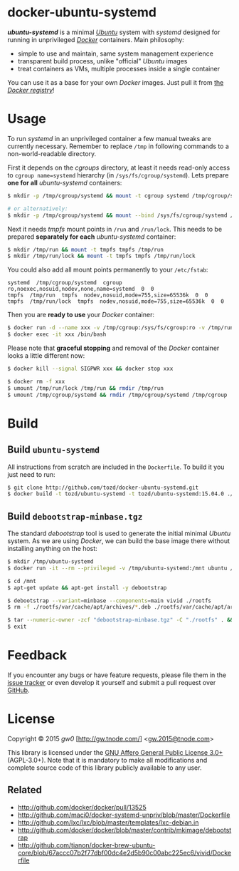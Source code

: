 docker-ubuntu-systemd
=====================

***ubuntu-systemd*** is a minimal [*Ubuntu*](http://www.ubuntu.com/) system with *systemd* designed for running in unprivileged [*Docker*](http://www.docker.com/) containers. Main philosophy:

- simple to use and maintain, same system management experience
- transparent build process, unlike "official" *Ubuntu* images
- treat containers as VMs, multiple processes inside a single container

You can use it as a base for your own *Docker* images. Just pull it from [the *Docker registry*](http://registry.hub.docker.com/u/tozd/ubuntu-systemd/)!


Usage
=====

To run *systemd* in an unprivileged container a few manual tweaks are currently necessary. Remember to replace `/tmp` in following commands to a non-world-readable directory.

First it depends on the *cgroups* directory, at least it needs read-only access to `cgroup name=systemd` hierarchy (in `/sys/fs/cgroup/systemd`). Lets prepare **one for all** *ubuntu-systemd* containers:

```bash
$ mkdir -p /tmp/cgroup/systemd && mount -t cgroup systemd /tmp/cgroup/systemd -o ro,noexec,nosuid,nodev,none,name=systemd

# or alternatively:
$ mkdir -p /tmp/cgroup/systemd && mount --bind /sys/fs/cgroup/systemd /tmp/cgroup/systemd
```

Next it needs *tmpfs* mount points in `/run` and `/run/lock`. This needs to be prepared **separately for each** *ubuntu-systemd* container:

```bash
$ mkdir /tmp/run && mount -t tmpfs tmpfs /tmp/run
$ mkdir /tmp/run/lock && mount -t tmpfs tmpfs /tmp/run/lock
```

You could also add all mount points permanently to your `/etc/fstab`:

```
systemd  /tmp/cgroup/systemd  cgroup  ro,noexec,nosuid,nodev,none,name=systemd  0  0
tmpfs  /tmp/run  tmpfs  nodev,nosuid,mode=755,size=65536k  0  0
tmpfs  /tmp/run/lock  tmpfs  nodev,nosuid,mode=755,size=65536k  0  0
```

Then you are **ready to use** your *Docker* container:

```bash
$ docker run -d --name xxx -v /tmp/cgroup:/sys/fs/cgroup:ro -v /tmp/run:/run:rw tozd/ubuntu-systemd
$ docker exec -it xxx /bin/bash
```

Please note that **graceful stopping** and removal of the *Docker* container looks a little different now:

```bash
$ docker kill --signal SIGPWR xxx && docker stop xxx

$ docker rm -f xxx
$ umount /tmp/run/lock /tmp/run && rmdir /tmp/run
$ umount /tmp/cgroup/systemd && rmdir /tmp/cgroup/systemd /tmp/cgroup
```


Build
=====

Build `ubuntu-systemd`
----------------------

All instructions from scratch are included in the `Dockerfile`. To build it you just need to run:

```bash
$ git clone http://github.com/tozd/docker-ubuntu-systemd.git
$ docker build -t tozd/ubuntu-systemd -t tozd/ubuntu-systemd:15.04.0 ./docker-ubuntu-systemd
```


Build `debootstrap-minbase.tgz`
-------------------------------

The standard *debootstrap* tool is used to generate the initial minimal *Ubuntu* system. As we are using *Docker*, we can build the base image there without installing anything on the host:

```bash
$ mkdir /tmp/ubuntu-systemd
$ docker run -it --rm --privileged -v /tmp/ubuntu-systemd:/mnt ubuntu /bin/bash

$ cd /mnt
$ apt-get update && apt-get install -y debootstrap

$ debootstrap --variant=minbase --components=main vivid ./rootfs
$ rm -f ./rootfs/var/cache/apt/archives/*.deb ./rootfs/var/cache/apt/archives/partial/*.deb ./rootfs/var/cache/apt/*.bin

$ tar --numeric-owner -zcf "debootstrap-minbase.tgz" -C "./rootfs" . && rm -rf "./rootfs"
$ exit
```


Feedback
========

If you encounter any bugs or have feature requests, please file them in the [issue tracker](http://github.com/tozd/docker-ubuntu-systemd/issues/) or even develop it yourself and submit a pull request over [GitHub](http://github.com/tozd/docker-ubuntu-systemd/).


License
=======

Copyright &copy; 2015 *gw0* [<http://gw.tnode.com/>] &lt;<gw.2015@tnode.com>&gt;

This library is licensed under the [GNU Affero General Public License 3.0+](LICENSE_AGPL-3.0.txt) (AGPL-3.0+). Note that it is mandatory to make all modifications and complete source code of this library publicly available to any user.


Related
-------

- <http://github.com/docker/docker/pull/13525>
- <http://github.com/maci0/docker-systemd-unpriv/blob/master/Dockerfile>
- <http://github.com/lxc/lxc/blob/master/templates/lxc-debian.in>
- <http://github.com/docker/docker/blob/master/contrib/mkimage/debootstrap>
- <http://github.com/tianon/docker-brew-ubuntu-core/blob/67accc07b2f77dbf00dc4e2d5b90c00abc225ec6/vivid/Dockerfile>
